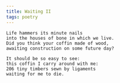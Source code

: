 ```yaml
---
title: Waiting II
tags: poetry
---
```


    Life hammers its minute nails
    into the houses of bone in which we live.
    Did you think your coffin made of wood,
    awaiting construction on some future day?

    It should be so easy to see:
    this coffin I carry around with me:
    206 tiny timbers sewn by ligaments
    waiting for me to die.


